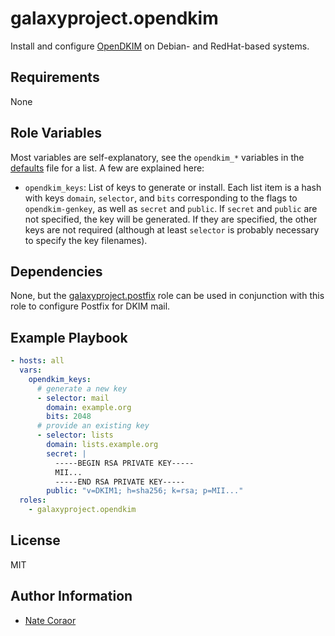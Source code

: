 galaxyproject.opendkim
======================

Install and configure [OpenDKIM][opendkim] on Debian- and RedHat-based systems.

[opendkim]: http://opendkim.org/

Requirements
------------

None

Role Variables
--------------

Most variables are self-explanatory, see the `opendkim_*` variables in the [defaults][defaults] file for a list. A few
are explained here:

- `opendkim_keys`: List of keys to generate or install. Each list item is a hash with keys `domain`, `selector`, and
  `bits` corresponding to the flags to `opendkim-genkey`, as well as `secret` and `public`. If `secret` and `public` are
  not specified, the key will be generated. If they are specified, the other keys are not required (although at least
  `selector` is probably necessary to specify the key filenames). 

[defaults]: defaults/main.yml

Dependencies
------------

None, but the [galaxyproject.postfix][postfix-role] role can be used in conjunction with this role to configure Postfix
for DKIM mail.

[postfix-role]: https://github.com/galaxyproject/ansible-postfix/

Example Playbook
----------------

```yaml
- hosts: all
  vars:
    opendkim_keys:
      # generate a new key
      - selector: mail
        domain: example.org
        bits: 2048
      # provide an existing key
      - selector: lists
        domain: lists.example.org
        secret: |
          -----BEGIN RSA PRIVATE KEY-----
          MII...
          -----END RSA PRIVATE KEY-----
        public: "v=DKIM1; h=sha256; k=rsa; p=MII..."
  roles:
    - galaxyproject.opendkim
```

License
-------

MIT

Author Information
------------------

- [Nate Coraor](https://github.com/natefoo)
